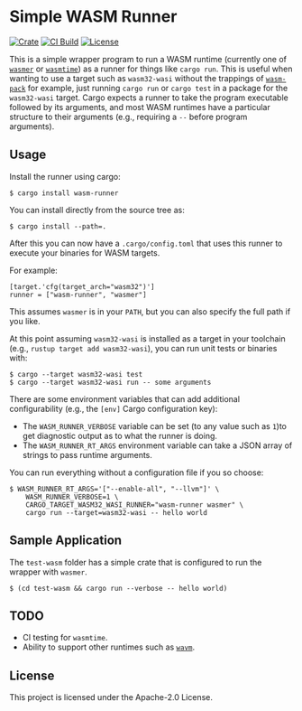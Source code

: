 # Simple WASM Runner

[![Crate](https://img.shields.io/crates/v/wasm-runner.svg)](https://crates.io/crates/wasm-runner)
[![CI Build](https://github.com/almann/wasm-runner/workflows/CI%20Build/badge.svg)](https://github.com/almann/wasm-runner/actions?query=workflow%3A%22CI+Build%22)
[![License](https://img.shields.io/hexpm/l/plug.svg)](https://github.com/almann/wasm-runner/blob/main/LICENSE)

This is a simple wrapper program to run a WASM runtime (currently one of [`wasmer`][wasmer] or [`wasmtime`][wasmtime])
as a runner for things like `cargo run`.  This is useful when wanting to use a target such as `wasm32-wasi` without the
trappings of [`wasm-pack`][wasm-pack] for example, just running `cargo run` or `cargo test` in a package
for the `wasm32-wasi` target.  Cargo expects a runner to take the program executable followed by its arguments,
and most WASM runtimes  have a particular structure to their arguments
(e.g., requiring a `--` before program arguments).

## Usage

Install the runner using cargo:
```
$ cargo install wasm-runner
```

You can install directly from the source tree as:
```
$ cargo install --path=.
```

After this you can now have a `.cargo/config.toml` that uses this runner to execute your binaries for WASM targets.

For example:
```
[target.'cfg(target_arch="wasm32")']
runner = ["wasm-runner", "wasmer"]
```

This assumes `wasmer` is in your `PATH`, but you can also specify the full path if you like.

At this point assuming `wasm32-wasi` is installed as a target in your toolchain (e.g., `rustup target add wasm32-wasi`),
you can run unit tests or binaries with:
```
$ cargo --target wasm32-wasi test
$ cargo --target wasm32-wasi run -- some arguments
```

There are some environment variables that can add additional configurability
(e.g., the `[env]` Cargo configuration key):

* The `WASM_RUNNER_VERBOSE` variable can be set (to any value such as `1`)to get diagnostic output as to what 
  the runner is doing.
* The `WASM_RUNNER_RT_ARGS` environment variable can take a JSON array of strings to pass runtime arguments.

You can run everything without a configuration file if you so choose:  

```
$ WASM_RUNNER_RT_ARGS='["--enable-all", "--llvm"]' \
    WASM_RUNNER_VERBOSE=1 \
    CARGO_TARGET_WASM32_WASI_RUNNER="wasm-runner wasmer" \
    cargo run --target=wasm32-wasi -- hello world
```

## Sample Application

The `test-wasm` folder has a simple crate that is configured to run the wrapper with `wasmer`.
```
$ (cd test-wasm && cargo run --verbose -- hello world)
```

## TODO

* CI testing for `wasmtime`.
* Ability to support other runtimes such as [`wavm`][wavm].

## License

This project is licensed under the Apache-2.0 License.

[wasmer]: https://wasmer.io/
[wasmtime]: https://wasmtime.dev/
[wasm-pack]: https://github.com/rustwasm/wasm-pack
[wavm]: https://wavm.github.io/